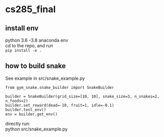 # cs285_final

## install env
python 3.6 -3.8 anaconda env  
cd to the repo, and run    
``` pip install -e .  ```


## how to build snake
See example in src/snake_example.py

```
from gym_snake.snake_builder import SnakeBuilder

builder = SnakeBuilder(grid_size=[10, 10], snake_size=3, n_snakes=2, n_foods=2)
builder.set_reward(dead=-10, fruit=1, idle=-0.1)
builder.test_env()    
env = builder.get_env()
```

directly run:   
python src/snake_example.py 
